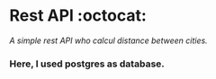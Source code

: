 # Rest API :octocat:
*A simple rest API who calcul distance between cities.*
### Here, I used postgres as database.
